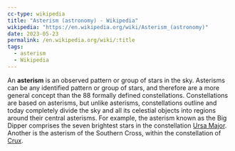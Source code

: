 ```yaml
---
cc-type: wikipedia
title: "Asterism (astronomy) - Wikipedia"
wikipedia: "https://en.wikipedia.org/wiki/Asterism_(astronomy)"
date: 2023-05-23
permalink: /en.wikipedia.org/wiki/:title
tags:
  - asterism
  - Wikipedia
---
```

An **asterism** is an observed pattern or group of stars in the sky. Asterisms can be any identified pattern or group of stars, and therefore are a more general concept than the 88 formally defined constellations. Constellations are based on asterisms, but unlike asterisms, constellations outline and today completely divide the sky and all its celestial objects into regions around their central asterisms. For example, the asterism known as the Big Dipper comprises the seven brightest stars in the constellation [Ursa Major](/en.wikipedia.org/wiki/Ursa_Major). Another is the asterism of the Southern Cross, within the constellation of [Crux](/en.wikipedia.org/wiki/Crux).
